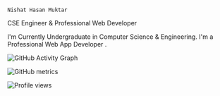 
                                                                       Nishat Hasan Muktar
 CSE Engineer & Professional Web Developer


I'm  Currently Undergraduate in Computer Science & Engineering. I'm a Professional Web App Developer .

![GitHub Activity Graph](https://activity-graph.herokuapp.com/graph?username=Muktar2298)  

![GitHub metrics](https://metrics.lecoq.io/Muktar2298)  



![Profile views](https://gpvc.arturio.dev/Muktar2298)  
